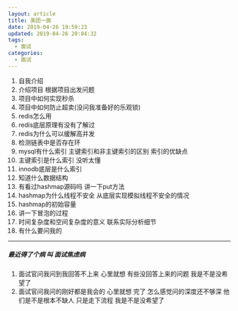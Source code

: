 ```yaml
---
layout: article
title: 美团一面
date: 2019-04-26 19:59:23
updated: 2019-04-26 20:04:32
tags:
  - 面试
categories:
  - 面试
---
```


1. 自我介绍
2. 介绍项目 根据项目出发问题
3. 项目中如何实现秒杀
4. 项目中如何防止超卖(没问我准备好的乐观锁)
5. redis怎么用
6. redis底层原理有没有了解过
7. redis为什么可以缓解高并发
8. 检测链表中是否存在环
9. mysql有什么索引 主键索引和非主键索引的区别 索引的优缺点
10. 主键索引是什么索引 没听太懂
11. innodb底层是什么索引
12. 知道什么数据结构
13. 有看过hashmap源码吗 讲一下put方法
14. hashmap为什么线程不安全 从底层实现模拟线程不安全的情况
15. hashmap的初始容量
16. 讲一下冒泡的过程
17. 时间复杂度和空间复杂度的意义 联系实际分析细节
18. 有什么要问我的

------

##### 最近得了个病 叫 面试焦虑病

1. 面试官问我问到我回答不上来 心里就想 有些没回答上来的问题 我是不是没希望了
2. 面试官问我问的刚好都是我会的 心里就想 完了 怎么感觉问的深度还不够深 他们是不是根本不缺人 只是走下流程 我是不是没希望了